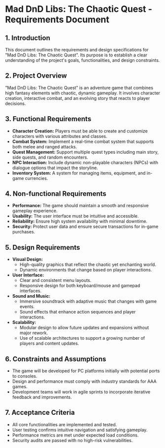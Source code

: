 # Mad DnD Libs: The Chaotic Quest - Requirements Document

## 1. Introduction

This document outlines the requirements and design specifications for "Mad DnD Libs: The Chaotic Quest". Its purpose is to establish a clear understanding of the project's goals, functionalities, and design constraints.

## 2. Project Overview

"Mad DnD Libs: The Chaotic Quest" is an adventure game that combines high fantasy elements with chaotic, dynamic gameplay. It involves character creation, interactive combat, and an evolving story that reacts to player decisions.

## 3. Functional Requirements

- **Character Creation:** Players must be able to create and customize characters with various attributes and classes.
- **Combat System:** Implement a real-time combat system that supports both melee and ranged attacks.
- **Quest Management:** Support multiple quest types including main story, side quests, and random encounters.
- **NPC Interaction:** Include dynamic non-playable characters (NPCs) with dialogue options that impact the storyline.
- **Inventory System:** A system for managing items, equipment, and in-game currencies.

## 4. Non-functional Requirements

- **Performance:** The game should maintain a smooth and responsive gameplay experience.
- **Usability:** The user interface must be intuitive and accessible.
- **Reliability:** Ensure high system availability with minimal downtime.
- **Security:** Protect user data and ensure secure transactions for in-game purchases.

## 5. Design Requirements

- **Visual Design:**
  - High-quality graphics that reflect the chaotic yet enchanting world.
  - Dynamic environments that change based on player interactions.
- **User Interface:**
  - Clear and consistent menu layouts.
  - Responsive design for both keyboard/mouse and gamepad interfaces.
- **Sound and Music:**
  - Immersive soundtrack with adaptive music that changes with game events.
  - Sound effects that enhance action sequences and player interactions.
- **Scalability:**
  - Modular design to allow future updates and expansions without major rework.
  - Use of scalable architectures to support a growing number of players and content updates.

## 6. Constraints and Assumptions

- The game will be developed for PC platforms initially with potential ports to consoles.
- Design and performance must comply with industry standards for AAA games.
- Development teams will work in agile sprints to incorporate iterative feedback and improvements.

## 7. Acceptance Criteria

- All core functionalities are implemented and tested.
- User testing confirms intuitive navigation and satisfying gameplay.
- Performance metrics are met under expected load conditions.
- Security audits are passed with no high-risk vulnerabilities.
